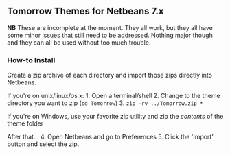 ## Tomorrow Themes for Netbeans 7.x ##

**NB** These are incomplete at the moment. They all work, but they all have some minor
issues that still need to be addressed. Nothing major though and they can all be used
without too much trouble.

### How-to Install ###
Create a zip archive of each directory and import those zips directly into Netbeans.

If you're on unix/linux/os x:
	1. Open a terminal/shell
	2. Change to the theme directory you want to zip (`cd Tomorrow`)
	3. `zip -rv ../Tomorrow.zip *`

If you're on Windows, use your favorite zip utility and zip the *contents* of the theme folder

After that...
	4. Open Netbeans and go to Preferences
	5. Click the 'Import' button and select the zip.
